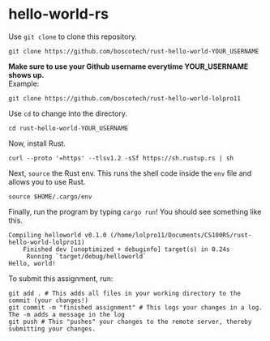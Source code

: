 # hello-world-rs
Use `git clone` to clone this repository.
```
git clone https://github.com/boscotech/rust-hello-world-YOUR_USERNAME
```
**Make sure to use your Github username everytime YOUR_USERNAME shows up.** <br />
Example:
```
git clone https://github.com/boscotech/rust-hello-world-lolpro11
```
Use `cd` to change into the directory.
```
cd rust-hello-world-YOUR_USERNAME
```
Now, install Rust.
```
curl --proto '=https' --tlsv1.2 -sSf https://sh.rustup.rs | sh
```
Next, `source` the Rust env. This runs the shell code inside the `env` file and allows you to use Rust.
```
source $HOME/.cargo/env
```
Finally, run the program by typing `cargo run`! You should see something like this.
```
Compiling helloworld v0.1.0 (/home/lolpro11/Documents/CS100RS/rust-hello-world-lolpro11)
    Finished dev [unoptimized + debuginfo] target(s) in 0.24s
     Running `target/debug/helloworld`
Hello, world!
```
To submit this assignment, run:
```
git add . # This adds all files in your working directory to the commit (your changes!)
git commit -m "finished assignment" # This logs your changes in a log. The -m adds a message in the log
git push # This "pushes" your changes to the remote server, thereby submitting your changes.
```
